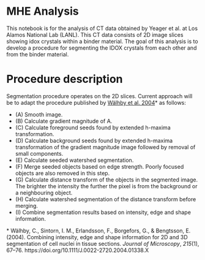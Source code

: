 # MHE Analysis
This notebook is for the analysis of CT data obtained by Yeager et al. at Los Alamos National Lab (LANL). This CT data consists of 2D image slices showing idox crystals within a binder material. The goal of this analysis is to develop a procedure for segmenting the IDOX crystals from each other and from the binder material. 

# Procedure description
Segmentation procedure operates on the 2D slices. Current approach will be to adapt the procedure published by [Wälhby et al. 2004](https://onlinelibrary.wiley.com/doi/full/10.1111/j.0022-2720.2004.01338.x)* as follows:

- (A) Smooth image. 
- (B) Calculate gradient magnitude of A. 
- (C) Calculate foreground seeds found by extended h-maxima transformation. 
- (D) Calculate background seeds found by extended h-maxima transformation of the gradient magnitude image followed by removal of small components.
- (E) Calculate seeded watershed segmentation.
- (F) Merge seeded objects based on edge strength. Poorly focused objects are also removed in this step. 
- (G) Calculate distance transform of the objects in the segmented image. The brighter the intensity the further the pixel is from the background or a neighbouring object.
- (H) Calculate watershed segmentation of the distance transform before merging. 
- (I) Combine segmentation results based on intensity, edge and shape information.

<div class="csl-entry">* Wälhby, C., Sintorn, I. M., Erlandsson, F., Borgefors, G., &#38; Bengtsson, E. (2004). Combining intensity, edge and shape information for 2D and 3D segmentation of cell nuclei in tissue sections. <i>Journal of Microscopy</i>, <i>215</i>(1), 67–76. https://doi.org/10.1111/J.0022-2720.2004.01338.X</div>
